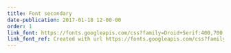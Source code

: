 ```yaml
---
title: Font secondary
date-publication: 2017-01-18 12-00-00
order: 1
link_font: https://fonts.googleapis.com/css?family=Droid+Serif:400,700,400italic,700italic
link_font_ref: Created with url https://fonts.googleapis.com/css?family=Droid+Serif:400,700,400italic,700italic
---
```

